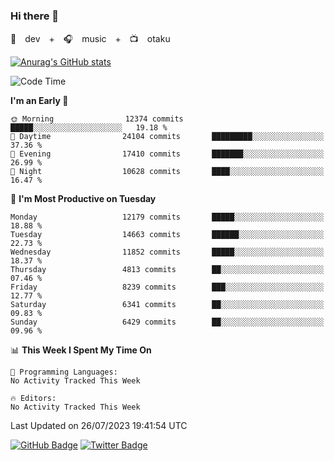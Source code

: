 ### Hi there 👋

🚀　dev　+　🎧　music　+　📺　otaku


[![Anurag's GitHub stats](https://github-readme-stats.vercel.app/api?username=koheitasaka&count_private=true&show_icons=true&theme=monokai)](https://github.com/koheitasaka/github-readme-stats)

<!--START_SECTION:waka-->
![Code Time](http://img.shields.io/badge/Code%20Time-1%2C161%20hrs%2023%20mins-blue)

**I'm an Early 🐤** 

```text
🌞 Morning                12374 commits       █████░░░░░░░░░░░░░░░░░░░░   19.18 % 
🌆 Daytime                24104 commits       █████████░░░░░░░░░░░░░░░░   37.36 % 
🌃 Evening                17410 commits       ███████░░░░░░░░░░░░░░░░░░   26.99 % 
🌙 Night                  10628 commits       ████░░░░░░░░░░░░░░░░░░░░░   16.47 % 
```
📅 **I'm Most Productive on Tuesday** 

```text
Monday                   12179 commits       █████░░░░░░░░░░░░░░░░░░░░   18.88 % 
Tuesday                  14663 commits       ██████░░░░░░░░░░░░░░░░░░░   22.73 % 
Wednesday                11852 commits       █████░░░░░░░░░░░░░░░░░░░░   18.37 % 
Thursday                 4813 commits        ██░░░░░░░░░░░░░░░░░░░░░░░   07.46 % 
Friday                   8239 commits        ███░░░░░░░░░░░░░░░░░░░░░░   12.77 % 
Saturday                 6341 commits        ██░░░░░░░░░░░░░░░░░░░░░░░   09.83 % 
Sunday                   6429 commits        ██░░░░░░░░░░░░░░░░░░░░░░░   09.96 % 
```


📊 **This Week I Spent My Time On** 

```text
💬 Programming Languages: 
No Activity Tracked This Week

🔥 Editors: 
No Activity Tracked This Week
```


 Last Updated on 26/07/2023 19:41:54 UTC
<!--END_SECTION:waka-->

[![GitHub Badge](https://img.shields.io/badge/GitHub-100000?style=for-the-badge&logo=github&logoColor=white)](https://github.com/koheitasaka)
[![Twitter Badge](https://img.shields.io/badge/Twitter-1DA1F2?style=for-the-badge&logo=twitter&logoColor=white)](https://twitter.com/sleep_asleep_)
